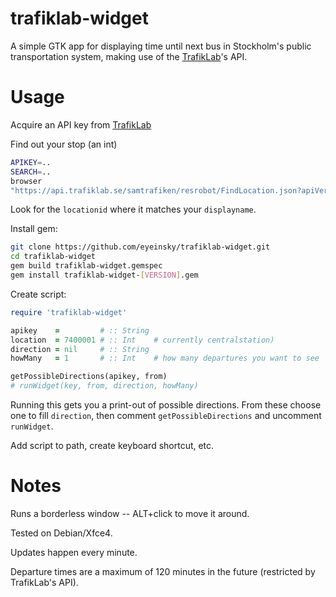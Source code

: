 trafiklab-widget
================

A simple GTK app for displaying time until next bus in
Stockholm's public transportation system, making use of the
[TrafikLab](https://www.trafiklab.se/)'s API.


Usage
=====

Acquire an API key from [TrafikLab](https://www.trafiklab.se/)

Find out your stop (an int)
   
```bash
APIKEY=..
SEARCH=..
browser
"https://api.trafiklab.se/samtrafiken/resrobot/FindLocation.json?apiVersion=2.1&from=$SEARCH&coordSys=RT90&key=$APIKEY"
```

Look for the `locationid` where it matches your `displayname`.


Install gem:
   
```bash
git clone https://github.com/eyeinsky/trafiklab-widget.git
cd trafiklab-widget
gem build trafiklab-widget.gemspec
gem install trafiklab-widget-[VERSION].gem
```

Create script:

```ruby
require 'trafiklab-widget'

apikey    =         # :: String
location  = 7400001 # :: Int    # currently centralstation)
direction = nil     # :: String
howMany   = 1       # :: Int    # how many departures you want to see

getPossibleDirections(apikey, from)
# runWidget(key, from, direction, howMany)
```

Running this gets you a print-out of possible directions. From these choose one
to fill `direction`, then comment `getPossibleDirections` and uncomment `runWidget`.

Add script to path, create keyboard shortcut, etc.

Notes
=====

Runs a borderless window -- ALT+click to move it around.

Tested on Debian/Xfce4.

Updates happen every minute.

Departure times are a maximum of 120 minutes in the future (restricted by
TrafikLab's API).
